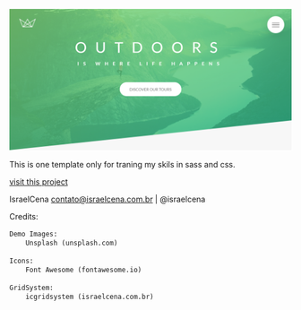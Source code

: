 ![template screen](./natours.png)

This is one template only for traning my skils in sass and css.

[visit this project](https://natours.israelcena.com.br/)

IsraelCena
contato@israelcena.com.br | @israelcena

Credits:

	Demo Images:
		Unsplash (unsplash.com)

	Icons:
		Font Awesome (fontawesome.io)

	GridSystem:
		icgridsystem (israelcena.com.br)